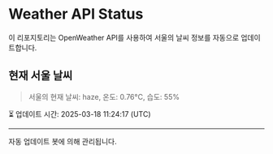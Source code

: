 
# Weather API Status

이 리포지토리는 OpenWeather API를 사용하여 서울의 날씨 정보를 자동으로 업데이트합니다.

## 현재 서울 날씨
> 서울의 현재 날씨: haze, 온도: 0.76°C, 습도: 55%

⏳ 업데이트 시간: 2025-03-18 11:24:17 (UTC)

---
자동 업데이트 봇에 의해 관리됩니다.
